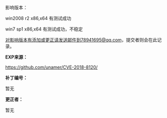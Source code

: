 影响版本：

win2008 r2 x86,x64 有测试成功

win7 sp1 x86,x64 有测试成功，不稳定

对影响版本有添加或更正请发送邮件到78941695@qq.com，提交者则会在此记录。

**EXP来源：**

https://github.com/unamer/CVE-2018-8120/

**补丁编号：**

暂无

**更正者：**

暂无
